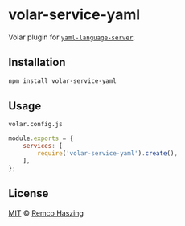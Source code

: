 # volar-service-yaml

Volar plugin for [`yaml-language-server`](https://github.com/redhat-developer/yaml-language-server).

## Installation

```sh
npm install volar-service-yaml
```

## Usage

`volar.config.js`

```js
module.exports = {
	services: [
		require('volar-service-yaml').create(),
	],
};
```

## License

[MIT](LICENSE) © [Remco Haszing](https://github.com/remcohaszing)
